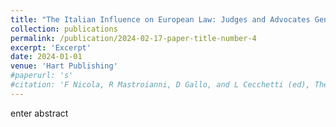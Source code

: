 ```yaml
---
title: "The Italian Influence on European Law: Judges and Advocates General, 1952-2000 "
collection: publications
permalink: /publication/2024-02-17-paper-title-number-4
excerpt: 'Excerpt'
date: 2024-01-01
venue: 'Hart Publishing'
#paperurl: 's'
#citation: 'F Nicola, R Mastroianni, D Gallo, and L Cecchetti (ed), The Italian Influence on European Law: Judges and Advocates General, 1952-2000 (Oxford, Hart Publishing, 2024)'
---
```


enter abstract

